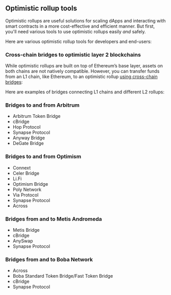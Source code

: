 ## Optimistic rollup tools

Optimistic rollups are useful solutions for scaling dApps and interacting with smart contracts in a more cost-effective and efficient manner. But first, you'll need various tools to use optimistic rollups easily _and_ safely. 

Here are various optimistic rollup tools for developers and end-users:

### Cross-chain bridges to optimistic layer 2 blockchains

While optimistic rollups are built on top of Ethereum’s base layer, assets on both chains are not natively compatible. However, you can transfer funds from an L1 chain, like Ethereum, to an optimistic rollup [using cross-chain bridges](https://www.alchemy.com/overviews/cross-chain-bridges):

Here are examples of bridges connecting L1 chains and different L2 rollups:

### Bridges to and from Arbitrum

- Arbitrum Token Bridge
- cBridge
- Hop Protocol
- Synapse Protocol
- Anyway Bridge
- DeGate Bridge

### Bridges to and from Optimism

- Connext
- Celer Bridge
- Li.Fi
- Optimism Bridge
- Poly Network
- Via Protocol
- Synapse Protocol
- Across

### Bridges from and to Metis Andromeda

- Metis Bridge
- cBridge
- AnySwap
- Synapse Protocol

### Bridges from and to Boba Network

- Across
- Boba Standard Token Bridge/Fast Token Bridge
- cBridge
- Synapse Protocol
